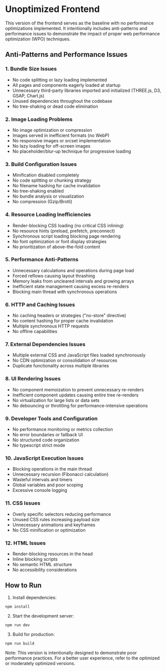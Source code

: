 # Unoptimized Frontend

This version of the frontend serves as the baseline with no performance optimizations implemented. It intentionally includes anti-patterns and performance issues to demonstrate the impact of proper web performance optimization (WPO) techniques.

## Anti-Patterns and Performance Issues

### 1. Bundle Size Issues
- No code splitting or lazy loading implemented
- All pages and components eagerly loaded at startup
- Unnecessary third-party libraries imported and initialized (THREE.js, D3, GSAP, Chart.js)
- Unused dependencies throughout the codebase
- No tree-shaking or dead code elimination

### 2. Image Loading Problems
- No image optimization or compression
- Images served in inefficient formats (no WebP)
- No responsive images or srcset implementation
- No lazy loading for off-screen images
- No placeholder/blur-up technique for progressive loading

### 3. Build Configuration Issues
- Minification disabled completely
- No code splitting or chunking strategy
- No filename hashing for cache invalidation
- No tree-shaking enabled
- No bundle analysis or visualization 
- No compression (Gzip/Brotli)

### 4. Resource Loading Inefficiencies
- Render-blocking CSS loading (no critical CSS inlining)
- No resource hints (preload, prefetch, preconnect)
- Synchronous script loading blocking page rendering
- No font optimization or font display strategies
- No prioritization of above-the-fold content

### 5. Performance Anti-Patterns
- Unnecessary calculations and operations during page load
- Forced reflows causing layout thrashing
- Memory leaks from uncleared intervals and growing arrays
- Inefficient state management causing excess re-renders
- Blocking main thread with synchronous operations

### 6. HTTP and Caching Issues
- No caching headers or strategies ("no-store" directive)
- No content hashing for proper cache invalidation
- Multiple synchronous HTTP requests
- No offline capabilities

### 7. External Dependencies Issues
- Multiple external CSS and JavaScript files loaded synchronously
- No CDN optimization or consolidation of resources
- Duplicate functionality across multiple libraries

### 8. UI Rendering Issues
- No component memoization to prevent unnecessary re-renders
- Inefficient component updates causing entire tree re-renders
- No virtualization for large lists or data sets
- No debouncing or throttling for performance-intensive operations

### 9. Developer Tools and Configuration
- No performance monitoring or metrics collection
- No error boundaries or fallback UI
- No structured code organization
- No typescript strict mode

### 10. JavaScript Execution Issues
- Blocking operations in the main thread
- Unnecessary recursion (Fibonacci calculation)
- Wasteful intervals and timers
- Global variables and poor scoping
- Excessive console logging

### 11. CSS Issues
- Overly specific selectors reducing performance
- Unused CSS rules increasing payload size
- Unnecessary animations and keyframes
- No CSS minification or optimization

### 12. HTML Issues
- Render-blocking resources in the head
- Inline blocking scripts
- No semantic HTML structure
- No accessibility considerations

## How to Run

1. Install dependencies:
```
npm install
```

2. Start the development server:
```
npm run dev
```

3. Build for production:
```
npm run build
```

Note: This version is intentionally designed to demonstrate poor performance practices. For a better user experience, refer to the optimized or moderately optimized versions.